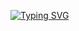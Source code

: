 [![Typing SVG](https://readme-typing-svg.demolab.com?font=JetBrains+Mono&weight=500&size=18&pause=1000&color=EE5F00&center=true&width=467&lines=I'm+Omar+Abuelkhier+!;Full+Stack+Developer;PHP+%7C+Laravel+%7C+SQL+%7C+TypeScript+%7C+Angular)](https://git.io/typing-svg)
<!--
**omarabuelkhier/omarabuelkhier** is a ✨ _special_ ✨ repository because its `README.md` (this file) appears on your GitHub profile.

Here are some ideas to get you started:

- 🔭 I’m currently working on ...
- 🌱 I’m currently learning ...
- 👯 I’m looking to collaborate on ...
- 🤔 I’m looking for help with ...
- 💬 Ask me about ...
- 📫 How to reach me: ...
- 😄 Pronouns: ...
- ⚡ Fun fact: ...
-->
